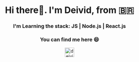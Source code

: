 <h1 align="center">Hi there👋. I'm Deivid, from 🇧🇷 </h1>
<h3 align="center"> I'm Learning the stack: JS | Node.js | React.js </h3>

<h3 align="center"> You can find me here 😄</h3>

<p align="center">
   <a target="_blank" href="mailto:deividalmeida365@gmail.com?subject=Questions"><img align="center" src="https://cdn.jsdelivr.net/npm/simple-icons@3.0.1/icons/gmail.svg" alt="deividAlmeida" height="30" width="30" /></a>


</p>




